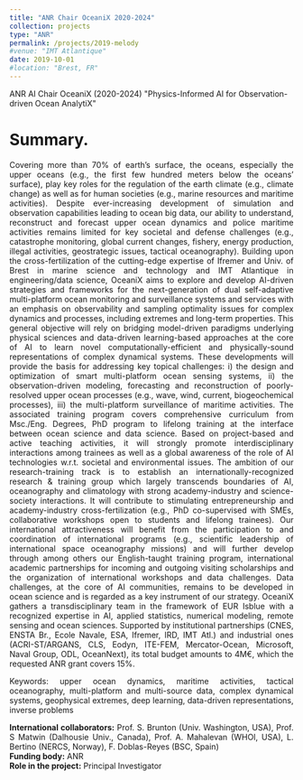 ```yaml
---
title: "ANR Chair OceaniX 2020-2024"
collection: projects
type: "ANR"
permalink: /projects/2019-melody
#venue: "IMT Atlantique"
date: 2019-10-01
#location: "Brest, FR"
---
```


ANR AI Chair OceaniX (2020-2024) "Physics-Informed AI for Observation-driven Ocean AnalytiX"

Summary. 
======
<div style="text-align: justify"> 
Covering more than 70% of earth’s surface, the oceans, especially the upper oceans (e.g., the first few hundred meters below the oceans’ surface), play key roles for the regulation of the earth climate (e.g., climate change) as well as for human societies (e.g., marine resources and maritime activities). Despite ever-increasing development of simulation and observation capabilities leading to ocean big data, our ability to understand, reconstruct and forecast upper ocean dynamics and police maritime activities remains limited for key societal and defense challenges (e.g., catastrophe monitoring, global current changes, fishery, energy production, illegal activities, geostrategic issues, tactical oceanography).
Building upon the cross-fertilization of the cutting-edge expertise of Ifremer and Univ. of Brest in marine science and technology and IMT Atlantique in engineering/data science, OceaniX aims to explore and develop AI-driven strategies and frameworks for the next-generation of dual self-adaptive multi-platform ocean monitoring and surveillance systems and services with an emphasis on observability and sampling optimality issues for complex dynamics and processes, including extremes and long-term properties. This general objective will rely on bridging model-driven paradigms underlying physical sciences and data-driven learning-based approaches at the core of AI to learn novel computationally-efficient and physically-sound representations of complex dynamical systems. These developments will provide the basis for addressing key topical challenges: i) the design and optimization of smart multi-platform ocean sensing systems, ii) the observation-driven modeling, forecasting and reconstruction of poorly-resolved upper ocean processes (e.g., wave, wind, current, biogeochemical processes), iii) the multi-platform surveillance of maritime activities. The associated training program covers comprehensive curriculum from Msc./Eng. Degrees, PhD program to lifelong training at the interface between ocean science and data science. Based on project-based and active teaching activities, it will strongly promote interdisciplinary interactions among trainees as well as a global awareness of the role of AI technologies w.r.t. societal and environmental issues. 
The ambition of our research-training track is to establish an internationally-recognized research & training group which largely transcends boundaries of AI, oceanography and climatology with strong academy-industry and science-society interactions. It will contribute to stimulating entrepreneurship and academy-industry cross-fertilization (e.g., PhD co-supervised with SMEs, collaborative workshops open to students and lifelong trainees). Our international attractiveness will benefit from the participation to and coordination of international programs (e.g., scientific leadership of international space oceanography missions) and will further develop through among others our English-taught training program, international academic partnerships for incoming and outgoing visiting scholarships and the organization of international workshops and data challenges. Data challenges, at the core of AI communities, remains to be developed in ocean science and is regarded as a key instrument of our strategy.
OceaniX gathers a transdisciplinary team in the framework of EUR Isblue with a recognized expertise in AI, applied statistics, numerical modeling, remote sensing and ocean sciences. Supported by institutional partnerships (CNES, ENSTA Br., Ecole Navale, ESA, Ifremer, IRD, IMT Atl.) and industrial ones (ACRI-ST/ARGANS, CLS, Eodyn, ITE-FEM, Mercator-Ocean, Microsoft, Naval Group, ODL, OceanNext), its total budget amounts to 4M€, which the requested ANR grant covers 15%.

Keywords: upper ocean dynamics, maritime activities, tactical oceanography, multi-platform and multi-source data, complex dynamical systems, geophysical extremes, deep learning, data-driven representations, inverse problems
<div style="text-align: justify">
<strong> International collaborators:</strong>  Prof. S. Brunton (Univ. Washington, USA), Prof. S Matwin (Dalhousie Univ., Canada), Prof. A. Mahalevan (WHOI, USA), L. Bertino (NERCS, Norway), F. Doblas-Reyes (BSC, Spain)
</div>
<div style="text-align: justify">
<strong> Funding body:</strong>  ANR
</div>

<div style="text-align: justify">
<strong> Role in the project:</strong>  Principal Investigator
</div>

